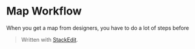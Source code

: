 # Map Workflow

When you get a map from designers, you have to do a lot of steps before 


> Written with [StackEdit](https://stackedit.io/).
<!--stackedit_data:
eyJoaXN0b3J5IjpbODAxODkyNDIyLDczMDk5ODExNl19
-->